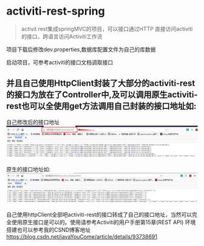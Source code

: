 # activiti-rest-spring
> activit rest集成springMVC的项目，可以接口通过HTTP 直接访问activiti的接口，跨语言访问Activiti工作流

项目下载后修改dev.properties,数据库配置文件为自己的库数据

启动项目，可参考activiti的接口文档调取接口

## 并且自己使用HttpClient封装了大部分的activiti-rest的接口为放在了Controller中,及可以调用原生activiti-rest也可以全使用get方法调用自己封装的接口地址如:

自己修改后的接口地址
![自己的地址](https://raw.githubusercontent.com/wangtaowtao/image/master/activiti/%E5%8E%9F%E6%8E%A5%E5%8F%A3%E5%9C%B0%E5%9D%80.png)

原生的接口地址如:
![原生接口地址](https://raw.githubusercontent.com/wangtaowtao/image/master/activiti/%E8%87%AA%E5%B7%B1%E5%B0%81%E8%A3%85%E6%8E%A5%E5%8F%A3.png)

自己使用httpClient全部吧activiti-rest的接口转成了自己的接口地址，当然可以完全使用原生接口是可以的。使用请参考Activiti的用户手册第15章(REST API)
环境搭建也可以参考我的CSND博客地址
https://blog.csdn.net/javaYouCome/article/details/93738691
